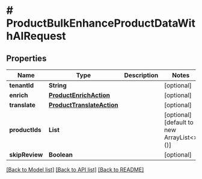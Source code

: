 # # ProductBulkEnhanceProductDataWithAIRequest


## Properties 


Name | Type | Description | Notes
------------ | ------------- | ------------- | -------------
**tenantId**| **String** |   | [optional]
**enrich**| [**ProductEnrichAction**](ProductEnrichAction.md) |   | [optional]
**translate**| [**ProductTranslateAction**](ProductTranslateAction.md) |   | [optional]
**productIds**| **List<String>** |   | [optional] [default to new ArrayList<>()]
**skipReview**| **Boolean** |   | [optional]


[[Back to Model list]](../../README.md#models) [[Back to API list]](../../README.md#endpoints) [[Back to README]](../../README.md)

